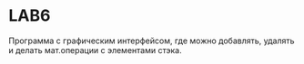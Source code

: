 # LAB6
Программа с графическим интерфейсом, где можно добавлять, удалять и делать мат.операции с элементами стэка.
